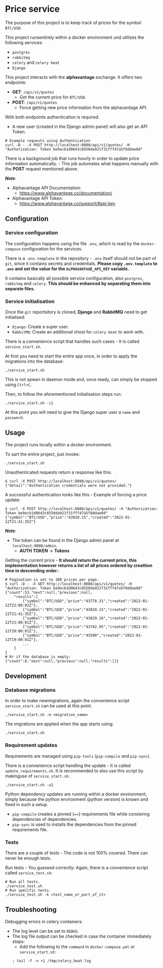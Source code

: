 # Price service

The purpose of this project is to keep track of prices for the symbol `BTC/USD`.

This project runsentirely within a docker environment und utilizes the following services:
* `postgres`
* `rabbitmq`
* `celery` and `celery beat`
* `Django`

This project interacts with the **alphavantage** exchange.
It offers two endpoints:
* **GET**: `/api/v1/quotes`
    - Get the current price for `BTC/USD`.
* **POST**: `/api/v1/quotes`
    - Force getting new price information from the alphavantage API.

With both endpoints authentication is required.
* A new user (created in the Django admin panel) will also get an API Token.
```
# Example requests using Authentication
curl -D - -X POST http://localhost:8080/api/v1/quotes/ -H "Authorization: Token be9ecb1d0643c8550da921f31fff47a5f8ddae60"
```

There is a background job that runs hourly in order to update price information automatically.
    - This job automates what happens manually with the **POST** request mentioned above.


**_Note_**:
* Alphavantage API Documentation:
    - https://www.alphavantage.co/documentation/
* Alphavantage API Token:
    - https://www.alphavantage.co/support/#api-key

## Configuration

### Service configuration
The configuration happens using the file `.env`, which is read by the `docker-compose` configuration for the services.

There is a `.env.template` in the repository - `.env` itself should not be part of `git`, since it contains secrets and credentials.
**Please copy `.env.template` to `.env` and set the value for the `ALPHAVANTAGE_API_KEY` variable.**

It contains basically all possible service configuration, also `postgres`, `rabbitmq` and `celery`.
**This should be enhanced by separating them into separate files.**


### Service initialisation
Once the `git` reportsitory is cloned, **Django** and **RabbitMQ** need to get initialised:
* `Django`: Create a super user.
* `RabbitMQ`: Create an additional vhost for `celery beat` to work with.

There is a convenience script that handles such cases - It is called `service_start.sh`.

At first you need to start the entire app once, in order to apply the migrations into the database:
```
./service_start.sh
```
This is not spwan in daemon mode and, once ready, can simply be stopped using `Ctrl+C`.

Then, to follow the aforementioned initialisation steps run:
```
./service_start.sh -i1
```
At this point you will need to give the Django super user a `name` and `password`.


## Usage
The project runs locally within a docker environment.

To sart the entire project, just invoke:
```
./service_start.sh
```

Unauthenticated requests return a response like this:
```
$ curl -X POST http://localhost:8080/api/v1/quotes/
{"detail":"Authentication credentials were not provided."}
```

A successful authentication looks like this - Example of forcing a price update:
```
$ curl -X POST http://localhost:8080/api/v1/quotes/ -H "Authorization: Token be9ecb1d0643c8550da921f31fff47a5f8ddae60"
{"symbol":"BTC/USD","price":"43810.15","created":"2022-01-12T21:41:35Z"}
```

**_Note_**:
* The token can be found in the Django admin panel at `localhost:8080/admin`.
   - **AUTH TOKEN** -> **Tokens**

Getting the current price - **It should return the current price, this implementation however returns a list of all prices ordered by creattion time in descending order.**:
```
# Pagination is set to 100 prices per page.
$ curl -D - -X GET http://localhost:8080/api/v1/quotes/ -H "Authorization: Token be9ecb1d0643c8550da921f31fff47a5f8ddae60"
{"count":53,"next":null,"previous":null,
    "results":[
        {"symbol":"BTC/USD","price":"43778.31","created":"2022-01-12T22:00:02Z"},
        {"symbol":"BTC/USD","price":"43810.15","created":"2022-01-12T21:41:35Z"},
        {"symbol":"BTC/USD","price":"43829.16","created":"2022-01-12T21:00:01Z"},
        {"symbol":"BTC/USD","price":"43742.95","created":"2022-01-12T20:00:01Z"},
        {"symbol":"BTC/USD","price":"43590","created":"2022-01-12T19:00:01Z"},
        ...
    ]
}
# Rr if the database is empty:
{"count":0,"next":null,"previous":null,"results":[]}
```

## Development

### Database migrations
In order to make newmigrations, again the convenience script `service_start.sh` can be used at this point.
```
./service_start.sh -m <migration_name>
```

The migrations are applied when the app starts using:
```
./service_start.sh
```

### Requirement updates
Requirements are managed using `pip-tools` (`pip-compile` and `pip-sync`).

There is a convenience script handling the update - It is called `update_requirements.sh`.
It is recommended to also use this script by makinguse of `service_start.sh`.
```
./service_start.sh -u1
```

Python dependency updates are running within a docker environment, simply because the python environment (python version) is known and fixed in such a setup.
* `pip-compile` creates a pinned {`==`} requirements file while consiering dependencies of dependencies.
* `pip-sync` is used to installs the dependencies from the pinned requirements file.

### Tests
There are a couple of tests - The code is not 100% covered. There can never be enough tests.

Run tests - You guessed correctly: Again, there is a convenience script called `service_test.sh`:
```
# Run all tests.
./service_test.sh
# Run specific tests.
./service_test.sh -k <test_name_or_part_of_it>
```

## Troubleshooting
Debugging errors in celery containers:
* The log level can be set to `DEBUG`.
* The log file output can be checked in case the container immediately stops:
   - Add the following to the `command` in `docker-compose.yml` or `service_start.sh`:
    ```
    ; tail -f -n +1 /tmp/celery_beat.log
    ```
